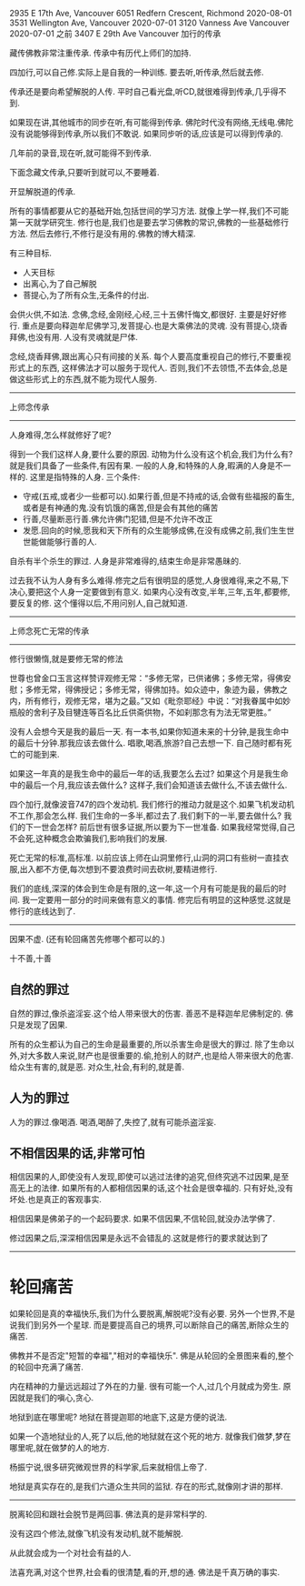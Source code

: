 
2935 E 17th Ave, Vancouver
6051 Redfern Crescent, Richmond
2020-08-01 3531 Wellington Ave, Vancouver
2020-07-01 3120 Vanness Ave Vancouver
2020-07-01 之前 3407 E 29th Ave Vancouver
加行的传承

藏传佛教非常注重传承.
传承中有历代上师们的加持.

四加行,可以自己修.实际上是自我的一种训练.
要去听,听传承,然后就去修.

传承还是要向希望解脱的人传.
平时自己看光盘,听CD,就很难得到传承,几乎得不到.

如果现在讲,其他城市的同步在听,有可能得到传承.
佛陀时代没有网络,无线电.佛陀没有说能够得到传承,所以我们不敢说.
如果同步听的话,应该是可以得到传承的.

几年前的录音,现在听,就可能得不到传承.

下面念藏文传承,只要听到就可以,不要睡着.

开显解脱道的传承.

所有的事情都要从它的基础开始,包括世间的学习方法.
就像上学一样,我们不可能第一天就学研究生.
修行也是,我们也是要去学习佛教的常识,佛教的一些基础修行方法.
然后去修行,不修行是没有用的.佛教的博大精深.

有三种目标.

- 人天目标
- 出离心,为了自己解脱
- 菩提心,为了所有众生,无条件的付出.

会供火供,不如法.
念佛,念经,金刚经,心经,三十五佛忏悔文,都很好.
主要是好好修行.
重点是要向释迦牟尼佛学习,发菩提心.也是大乘佛法的灵魂.
没有菩提心,烧香拜佛,也没有用.
人没有灵魂就是尸体.

念经,烧香拜佛,跟出离心只有间接的关系.
每个人要高度重视自己的修行,不要重视形式上的东西,
这样佛法才可以服务于现代人.
否则,我们不去领悟,不去体会,总是做这些形式上的东西,就不能为现代人服务.

---

上师念传承

---

人身难得,怎么样就修好了呢?

得到一个我们这样人身,要什么要的原因.
动物为什么没有这个机会,我们为什么有?就是我们具备了一些条件,有因有果.
一般的人身,和特殊的人身,暇满的人身是不一样的.
这里是指特殊的人身.
三个条件:

- 守戒(五戒,或者少一些都可以).如果行善,但是不持戒的话,会做有些福报的畜生,或者是有神通的鬼.没有饥饿的痛苦,但是会有其他的痛苦
- 行善,尽量断恶行善.佛允许佛门犯错,但是不允许不改正
- 发愿.回向的时候,愿我和天下所有的众生能够成佛,在没有成佛之前,我们生生世世能做能够行善的人.

自杀有半个杀生的罪过.
人身是非常难得的,结束生命是非常愚昧的.

过去我不认为人身有多么难得.修完之后有很明显的感觉,人身很难得,来之不易,下决心,要把这个人身一定要做到有意义.
如果内心没有改变,半年,三年,五年,都要修,要反复的修.
这个懂得以后,不用问别人,自己就知道.

---

上师念死亡无常的传承

---

修行很懒惰,就是要修无常的修法

世尊也曾金口玉言这样赞评观修无常：“多修无常，已供诸佛；多修无常，得佛安慰；多修无常，得佛授记；多修无常，得佛加持。如众迹中，象迹为最，佛教之内，所有修行，观修无常，堪为之最。”又如《毗奈耶经》中说：“对我眷属中如妙瓶般的舍利子及目犍连等百名比丘供斋供物，不如刹那念有为法无常更胜。”

没有人会想今天是我的最后一天.
有一本书,如果你知道未来的十分钟,是我生命中的最后十分钟.那我应该去做什么.
唱歌,喝酒,旅游?自己去想一下.
自己随时都有死亡的可能到来.

如果这一年真的是我生命中的最后一年的话,我要怎么去过?
如果这个月是我生命中的最后一个月,我应该去做什么?
这样子,我们会知道该去做什么,不该去做什么.

四个加行,就像波音747的四个发动机.
我们修行的推动力就是这个.如果飞机发动机不工作,那会怎么样.
我们生命的一多半,都过去了.我们剩下的一半,要去做什么?
我们的下一世会怎样?
前后世有很多证据,所以要为下一世准备.
如果我经常觉得,自己不会死,这种概念会欺骗我们,影响我们的发展.

死亡无常的标准,高标准.
以前应该上师在山洞里修行,山洞的洞口有些树一直挂衣服,出入都不方便,每次想到不要浪费时间去砍树,要精进修行.

我们的底线,深深的体会到生命是有限的,这一年,这一个月有可能是我的最后的时间.
我一定要用一部分的时间来做有意义的事情.
修完后有明显的这种感觉.这就是修行的底线达到了.

---

因果不虚. (还有轮回痛苦先修哪个都可以的.)

十不善,十善

## 自然的罪过

自然的罪过,像杀盗淫妄.这个给人带来很大的伤害.
善恶不是释迦牟尼佛制定的.
佛只是发现了因果.

所有的众生都认为自己的生命是最重要的,所以杀害生命是很大的罪过.
除了生命以外,对大多数人来说,财产也是很重要的.偷,抢别人的财产,也是给人带来很大的危害.
给众生有害的,就是恶.
对众生,社会,有利的,就是善.

## 人为的罪过

人为的罪过.像喝酒.
喝酒,喝醉了,失控了,就有可能杀盗淫妄.

## 不相信因果的话,非常可怕

相信因果的人,即使没有人发现,即使可以逃过法律的追究,但终究逃不过因果,是至高无上的法律.
如果所有的人都相信因果的话,这个社会是很幸福的.
只有好处,没有坏处.也是真正的客观事实.

相信因果是佛弟子的一个起码要求.
如果不信因果,不信轮回,就没办法学佛了.

修过因果之后,深深相信因果是永远不会错乱的.这就是修行的要求就达到了

---

# 轮回痛苦

如果轮回是真的幸福快乐,我们为什么要脱离,解脱呢?没有必要.
另外一个世界,不是说我们到另外一个星球.
而是要提高自己的境界,可以断除自己的痛苦,断除众生的痛苦.

佛教并不是否定"短暂的幸福","相对的幸福快乐".
佛是从轮回的全景图来看的,整个的轮回中充满了痛苦.

内在精神的力量远远超过了外在的力量.
很有可能一个人,过几个月就成为旁生.
原因就是我们的嗔心,贪心.

地狱到底在哪里呢?
地狱在菩提迦耶的地底下,这是方便的说法.

如果一个造地狱业的人,死了以后,他的地狱就在这个死的地方.
就像我们做梦,梦在哪里呢,就在做梦的人的地方.

杨振宁说,很多研究微观世界的科学家,后来就相信上帝了.

地狱是真实存在的,是我们六道众生共同的监狱.
存在的形式,就像刚才讲的那样.

---

脱离轮回和跟社会脱节是两回事.
佛法真的是非常科学的.

没有这四个修法,就像飞机没有发动机,就不能解脱.

从此就会成为一个对社会有益的人.

法喜充满,对这个世界,社会看的很清楚,看的开,想的通.
佛法是千真万确的事实.
